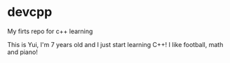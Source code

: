 # devcpp
My firts repo for c++ learning

This is Yui, I'm 7 years old and I just start learning C++!
I like football, math and piano!
